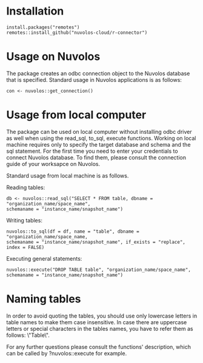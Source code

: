 # Installation

```
install.packages("remotes")
remotes::install_github("nuvolos-cloud/r-connector")
```

# Usage on Nuvolos

The package creates an odbc connection object to the Nuvolos database that is specified. Standard usage in Nuvolos applications is as follows:

```
con <- nuvolos::get_connection()
```


# Usage from local computer

The package can be used on local computer without installing odbc driver as well when using the read_sql, to_sql, execute functions.
Working on local machine requires only to specify the target database and schema and the sql statement. For the first time you need to enter your credentials to connect Nuvolos database. To find them, please consult the connection guide of your worksapce on Nuvolos.

Standard usage from local machine is as follows.

Reading tables:
```
db <- nuvolos::read_sql("SELECT * FROM table, dbname = "organization_name/space_name", 
schemaname = "instance_name/snapshot_name")
```

Writing tables:
```
nuvolos::to_sql(df = df, name = "table", dbname = "organization_name/space_name, 
schemaname = "instance_name/snapshot_name", if_exists = "replace", index = FALSE)
```

Executing general statements:

```
nuvolos::execute("DROP TABLE table", "organization_name/space_name", 
schemaname = "instance_name/snapshot_name")
```

# Naming tables

In order to avoid quoting the tables, you should use only lowercase letters in table names to make them case insensitive. In case there are uppercase letters or special characters in the tables names, you have to refer them as follows: \\"Table\\".

For any further questions please consult the functions' description, which can be called by ?nuvolos::execute for example.



